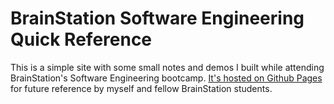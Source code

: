 # BrainStation Software Engineering Quick Reference

This is a simple site with some small notes and demos I built while attending BrainStation's Software Engineering
bootcamp. [It's hosted on Github Pages](https://ahowley.github.io/brainstation-reference/) for future reference by
myself and fellow BrainStation students.
